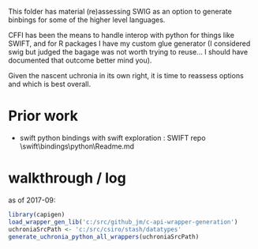
This folder has material (re)assessing SWIG as an option to generate binbings for some of the higher level languages.

CFFI has been the means to handle interop with python for things like SWIFT, and for R packages I have my custom glue generator (I considered swig but judged the bagage was not worth trying to reuse... I should have documented that outcome better mind you).

Given the nascent uchronia in its own right, it is time to reassess options and which is best overall.

# Prior work

* swift python bindings with swift exploration :  SWIFT repo \swift\bindings\python\Readme.md

# walkthrough / log

as of 2017-09:



```r
library(capigen)
load_wrapper_gen_lib('c:/src/github_jm/c-api-wrapper-generation')
uchroniaSrcPath <- 'c:/src/csiro/stash/datatypes'
generate_uchronia_python_all_wrappers(uchroniaSrcPath)
```
